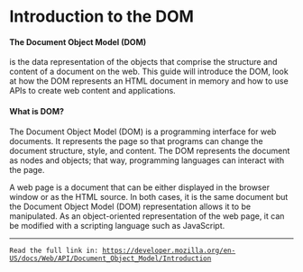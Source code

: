 
<h1>Introduction to the DOM</h1>

<h4>The Document Object Model (DOM)</h4><span style="font-weight: normal;">
is the data representation of the objects that comprise the structure and content of a document on the web. This guide will introduce the DOM, look at how the DOM represents an HTML document in memory and how to use APIs to create web content and applications.

<h4>What is DOM?</h4>
The Document Object Model (DOM) is a programming interface for web documents. It represents the page so that programs can change the document structure, style, and content. The DOM represents the document as nodes and objects; that way, programming languages can interact with the page.

A web page is a document that can be either displayed in the browser window or as the HTML source. In both cases, it is the same document but the Document Object Model (DOM) representation allows it to be manipulated. As an object-oriented representation of the web page, it can be modified with a scripting language such as JavaScript.</span>

<hr>

<code>Read the full link in: https://developer.mozilla.org/en-US/docs/Web/API/Document_Object_Model/Introduction</code>
